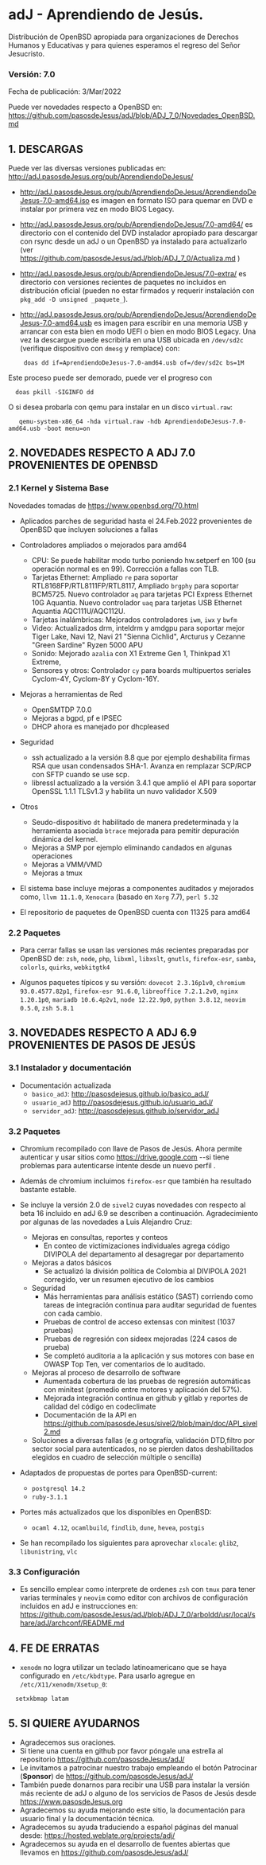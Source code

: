 # adJ - Aprendiendo de Jesús.
Distribución de OpenBSD apropiada para organizaciones de Derechos Humanos
y Educativas y para quienes esperamos el regreso del Señor Jesucristo.

### Versión: 7.0
Fecha de publicación: 3/Mar/2022

Puede ver novedades respecto a OpenBSD en:
  <https://github.com/pasosdeJesus/adJ/blob/ADJ_7_0/Novedades_OpenBSD.md>

## 1. DESCARGAS

Puede ver las diversas versiones publicadas en: 
  <http://adJ.pasosdeJesus.org/pub/AprendiendoDeJesus/>

* <http://adJ.pasosdeJesus.org/pub/AprendiendoDeJesus/AprendiendoDeJesus-7.0-amd64.iso> 
  es imagen en formato ISO para quemar en DVD e instalar por primera vez
  en modo BIOS Legacy.
* <http://adJ.pasosdeJesus.org/pub/AprendiendoDeJesus/7.0-amd64/>
  es directorio con el contenido del DVD instalador apropiado para descargar 
  con rsync desde un adJ o un OpenBSD ya instalado para actualizarlo (ver  
  <https://github.com/pasosdeJesus/adJ/blob/ADJ_7_0/Actualiza.md> )
* <http://adJ.pasosdeJesus.org/pub/AprendiendoDeJesus/7.0-extra/> 
  es directorio con versiones recientes de paquetes no incluidos en 
  distribución oficial (pueden no estar firmados y requerir instalación con 
  `pkg_add -D unsigned _paquete_`).
* <http://adJ.pasosdeJesus.org/pub/AprendiendoDeJesus/AprendiendoDeJesus-7.0-amd64.usb> 
  es imagen para escribir en una memoria USB y arrancar con esta bien en
  modo UEFI o bien en modo BIOS Legacy. Una vez 
  la descargue puede escribirla en una USB ubicada en `/dev/sd2c` 
  (verifique dispositivo con `dmesg` y remplace) con:

       doas dd if=AprendiendoDeJesus-7.0-amd64.usb of=/dev/sd2c bs=1M

 Este proceso puede ser demorado, puede ver el progreso con 

      doas pkill -SIGINFO dd

 O si desea probarla con qemu para instalar en un disco `virtual.raw`:

       qemu-system-x86_64 -hda virtual.raw -hdb AprendiendoDeJesus-7.0-amd64.usb -boot menu=on


## 2. NOVEDADES RESPECTO A ADJ 7.0 PROVENIENTES DE OPENBSD

### 2.1 Kernel y Sistema Base

Novedades tomadas de <https://www.openbsd.org/70.html> 

* Aplicados parches de seguridad hasta el 24.Feb.2022 provenientes de 
  OpenBSD que incluyen soluciones a fallas
* Controladores ampliados o mejorados para amd64
  * CPU: Se puede habilitar modo turbo poniendo hw.setperf en 100 (su operación
    normal es en 99). Corrección a fallas con TLB.
  * Tarjetas Ethernet: Ampliado `re`  para soportar 
    RTL8168FP/RTL8111FP/RTL8117, Ampliado 
    `brgphy` para soportar BCM5725. Nuevo controlador `aq` para tarjetas
    PCI Express Ethernet 10G Aquantia.  Nuevo controlador `uaq`  para
    tarjetas USB Ethernet Aquantia AQC111U/AQC112U.
  * Tarjetas inalámbricas: Mejorados controladores `iwm`, `iwx` y
    `bwfm`
  * Video: Actualizados drm, inteldrm y amdgpu para soportar mejor Tiger Lake,
    Navi 12, Navi 21 "Sienna Cichlid", Arcturus y Cezanne "Green Sardine" Ryzen
    5000 APU
  * Sonido: Mejorado `azalia` con X1 Extreme Gen 1, Thinkpad X1 Extreme, 
  * Sensores y otros: Controlador `cy` para boards multipuertos seriales 
    Cyclom-4Y, Cyclom-8Y y Cyclom-16Y.
* Mejoras a herramientas de Red
  * OpenSMTDP 7.0.0
  * Mejoras a bgpd, pf e IPSEC
  * DHCP ahora es manejado por dhcpleased
* Seguridad
  * ssh actualizado a la versión 8.8 que por ejemplo deshabilita firmas RSA
    que usan condensados SHA-1. Avanza en remplazar SCP/RCP con SFTP cuando
    se use scp.
  * libressl actualizado a la versión 3.4.1 que amplió el API para soportar
    OpenSSL 1.1.1 TLSv1.3 y habilita un nuvo validador X.509
* Otros
  * Seudo-dispositivo `dt` habilitado de manera predeterminada y 
    la herramienta asociada `btrace` mejorada para pemitir
    depuración dinámica del kernel. 
  * Mejoras a SMP por ejemplo eliminando candados en algunas operaciones
  * Mejoras a VMM/VMD
  * Mejoras a tmux

* El sistema base incluye mejoras a componentes auditados y mejorados 
  como, `llvm 11.1.0`,  `Xenocara` (basado en `Xorg` 7.7),
  `perl 5.32` 
* El repositorio de paquetes de OpenBSD cuenta con 11325 para amd64


### 2.2 Paquetes 

* Para cerrar fallas se usan las versiones más recientes preparadas
  por OpenBSD de: `zsh`, `node`, `php`, `libxml`, `libxslt`, 
  `gnutls`, `firefox-esr`, `samba`, `colorls`, `quirks`,
  `webkitgtk4`

* Algunos paquetes típicos y su versión: `dovecot 2.3.16p1v0`,
  `chromium 93.0.4577.82p1`, `firefox-esr 91.6.0`, `libreoffice 7.2.1.2v0`,
  `nginx 1.20.1p0`, `mariadb 10.6.4p2v1`, `node 12.22.9p0`, `python 3.8.12`,
  `neovim 0.5.0`, `zsh 5.8.1`


## 3. NOVEDADES RESPECTO A ADJ 6.9 PROVENIENTES DE PASOS DE JESÚS

### 3.1 Instalador y documentación

* Documentación actualizada 
	* `basico_adJ`: 
    <http://pasosdejesus.github.io/basico_adJ/>
  * `usuario_adJ` 
    <http://pasosdejesus.github.io/usuario_adJ/>
  * `servidor_adJ`: 
    <http://pasosdejesus.github.io/servidor_adJ>

### 3.2 Paquetes

* Chromium recompilado con llave de Pasos de Jesús.  Ahora permite autenticar
  y usar sitios como https://drive.google.com  --si tiene problemas para
  autenticarse intente desde un nuevo perfil .
* Además de chromium incluimos `firefox-esr` que también ha resultado
  bastante estable.

* Se incluye la versión 2.0  de `sivel2` cuyas novedades con respecto al 
  beta 16 incluido en adJ 6.9 se describen a continuación. Agradecimiento por
  algunas de las novedades a Luis Alejandro Cruz:
  * Mejoras en consultas, reportes y conteos
    * En conteo de victimizaciones individuales agrega código DIVIPOLA del
      departamento al desagregar por departamento
  * Mejoras a datos básicos
    * Se actualizó la división política de Colombia al DIVIPOLA 2021 corregido,
      ver un resumen ejecutivo de los cambios
  * Seguridad
    * Más herramientas para análisis estático (SAST) corriendo como tareas de
      integración continua para auditar seguridad de fuentes con cada cambio.
    * Pruebas de control de acceso extensas con minitest (1037 pruebas)
    * Pruebas de regresión con sideex mejoradas (224 casos de prueba)
    * Se completó auditoria a la aplicación y sus motores con base en OWASP Top
      Ten, ver comentarios de lo auditado.
  * Mejoras al proceso de desarrollo de software
    * Aumentada cobertura de las pruebas de regresión automáticas con minitest
      (promedio entre motores y aplicación del 57%).
    * Mejorada integración continua en github y gitlab y reportes de calidad 
      del código en codeclimate
    * Documentación de la API en
      <https://github.com/pasosdeJesus/sivel2/blob/main/doc/API_sivel2.md>
  * Soluciones a diversas fallas (e.g ortografía, validación DTD,filtro por
    sector social para autenticados, no se pierden datos deshabilitados 
    elegidos en cuadro de selección múltiple o sencilla)
* Adaptados de propuestas de portes para OpenBSD-current:
  * `postgresql 14.2`
  * `ruby-3.1.1`
* Portes más actualizados que los disponibles en OpenBSD:
  * `ocaml 4.12`, `ocamlbuild`, `findlib`, `dune`, `hevea`, `postgis`
* Se han recompilado los siguientes para aprovechar `xlocale`:
   `glib2`, `libunistring`, `vlc`

### 3.3 Configuración

* Es sencillo emplear como interprete de ordenes `zsh` con `tmux` para
  tener varias terminales y `neovim` como editor con archivos de 
  configuración incluidos en adJ e instrucciones en:  
  <https://github.com/pasosdeJesus/adJ/blob/ADJ_7_0/arboldd/usr/local/share/adJ/archconf/README.md>

## 4. FE DE ERRATAS

- `xenodm` no logra utilizar un teclado latinoamericano que se haya
  configurado en `/etc/kbdtype`.  Para usarlo
  agregue en `/etc/X11/xenodm/Xsetup_0`:
```
  setxkbmap latam
```

## 5. SI QUIERE AYUDARNOS

* Agradecemos sus oraciones.
* Si tiene una cuenta en github por favor póngale una estrella al
  repositorio <https://github.com/pasosdeJesus/adJ/>
* Le invitamos a patrocinar nuestro trabajo empleando el botón
  Patrocinar (__Sponsor__) de <https://github.com/pasosdeJesus/adJ/>
* También puede donarnos para recibir una USB para instalar la
  versión más reciente de adJ o alguno de los servicios de Pasos
  de Jesús desde <https://www.pasosdeJesus.org>
* Agradecemos su ayuda mejorando este sitio, la documentación
  para usuario final y la documentación técnica.
* Agradecemos su ayuda traduciendo a español páginas del
  manual desde: <https://hosted.weblate.org/projects/adj/>
* Agradecemos su ayuda en el desarrollo de fuentes abiertas que llevamos
  en <https://github.com/pasosdeJesus/adJ/>

